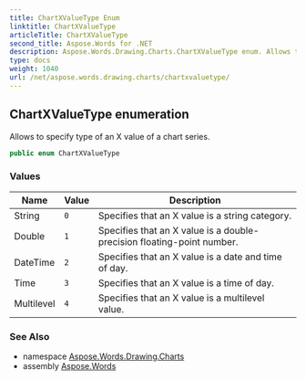 ```yaml
---
title: ChartXValueType Enum
linktitle: ChartXValueType
articleTitle: ChartXValueType
second_title: Aspose.Words for .NET
description: Aspose.Words.Drawing.Charts.ChartXValueType enum. Allows to specify type of an X value of a chart series in C#.
type: docs
weight: 1040
url: /net/aspose.words.drawing.charts/chartxvaluetype/
---
```

## ChartXValueType enumeration

Allows to specify type of an X value of a chart series.

```csharp
public enum ChartXValueType
```

### Values

| Name | Value | Description |
| --- | --- | --- |
| String | `0` | Specifies that an X value is a string category. |
| Double | `1` | Specifies that an X value is a double-precision floating-point number. |
| DateTime | `2` | Specifies that an X value is a date and time of day. |
| Time | `3` | Specifies that an X value is a time of day. |
| Multilevel | `4` | Specifies that an X value is a multilevel value. |

### See Also

* namespace [Aspose.Words.Drawing.Charts](../../aspose.words.drawing.charts/)
* assembly [Aspose.Words](../../)
